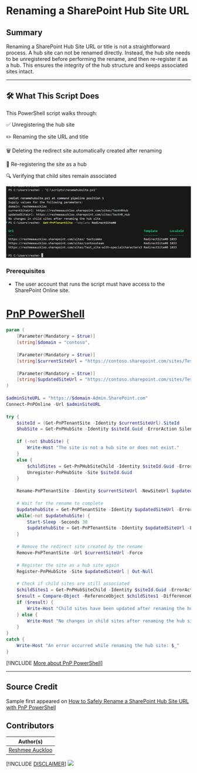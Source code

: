 # Renaming a SharePoint Hub Site URL

## Summary

Renaming a SharePoint Hub Site URL or title is not a straightforward process. A hub site can not be renamed directly. Instead, the hub site needs to be unregistered before performing the rename, and then re-register it as a hub. This ensures the integrity of the hub structure and keeps associated sites intact.

---

## 🛠️ What This Script Does

This PowerShell script walks through:

✅ Unregistering the hub site

✏️ Renaming the site URL and title

🗑️ Deleting the redirect site automatically created after renaming

🔁 Re-registering the site as a hub

🔍 Verifying that child sites remain associated

![Example Screenshot](assets/preview.png)

### Prerequisites

- The user account that runs the script must have access to the SharePoint Online site.

# [PnP PowerShell](#tab/pnpps)

```powershell
param (
    [Parameter(Mandatory = $true)]
    [string]$domain = "contoso",

    [Parameter(Mandatory = $true)]
    [string]$currentSiteUrl = "https://contoso.sharepoint.com/sites/TestHR_Hub",

    [Parameter(Mandatory = $true)]
    [string]$updatedSiteUrl = "https://contoso.sharepoint.com/sites/TestHR_Hub_Updated"
)

$adminSiteURL = "https://$domain-Admin.SharePoint.com"
Connect-PnPOnline -Url $adminSiteURL

try {
    $siteId = (Get-PnPTenantSite -Identity $currentSiteUrl).SiteId
    $hubSite = Get-PnPHubSite -Identity $siteId.Guid -ErrorAction SilentlyContinue

    if (-not $hubSite) {
        Write-Host "The site is not a hub site or does not exist."
    }
    else {
        $childSites = Get-PnPHubSiteChild -Identity $siteId.Guid -ErrorAction SilentlyContinue
        Unregister-PnPHubSite -Site $siteId.Guid
    }

    Rename-PnPTenantSite -Identity $currentSiteUrl -NewSiteUrl $updatedSiteUrl -NewSiteTitle 'Test HR Hub' | Out-Null

    # Wait for the rename to complete
    $updatehubSite = Get-PnPTenantSite -Identity $updatedSiteUrl -ErrorAction SilentlyContinue
    while(-not $updatehubSite) {
        Start-Sleep -Seconds 30
        $updatehubSite = Get-PnPTenantSite -Identity $updatedSiteUrl -ErrorAction SilentlyContinue
    }

    # Remove the redirect site created by the rename
    Remove-PnPTenantSite -Url $currentSiteUrl -Force

    # Register the site as a hub site again
    Register-PnPHubSite -Site $updatedSiteUrl | Out-Null

    # Check if child sites are still associated
    $childSites1 = Get-PnPHubSiteChild -Identity $siteId.Guid -ErrorAction SilentlyContinue
    $result = Compare-Object -ReferenceObject $childSites1 -DifferenceObject $childSites
    if ($result) {
        Write-Host "Child sites have been updated after renaming the hub site."
    } else {
        Write-Host "No changes in child sites after renaming the hub site."
    }
}
catch {
    Write-Host "An error occurred while renaming the hub site: $_"
}
```

[!INCLUDE [More about PnP PowerShell](../../docfx/includes/MORE-PNPPS.md)]

***

## Source Credit

Sample first appeared on [How to Safely Rename a SharePoint Hub Site URL with PnP PowerShell](https://reshmeeauckloo.com/posts/powershell-sharepoint-rename-hubsite/)

## Contributors

| Author(s) |
|-----------|
| [Reshmee Auckloo](https://github.com/reshmee011) |


[!INCLUDE [DISCLAIMER](../../docfx/includes/DISCLAIMER.md)]
<img src="https://m365-visitor-stats.azurewebsites.net/script-samples/scripts/spo-rename-hub-siteurl" aria-hidden="true" />
